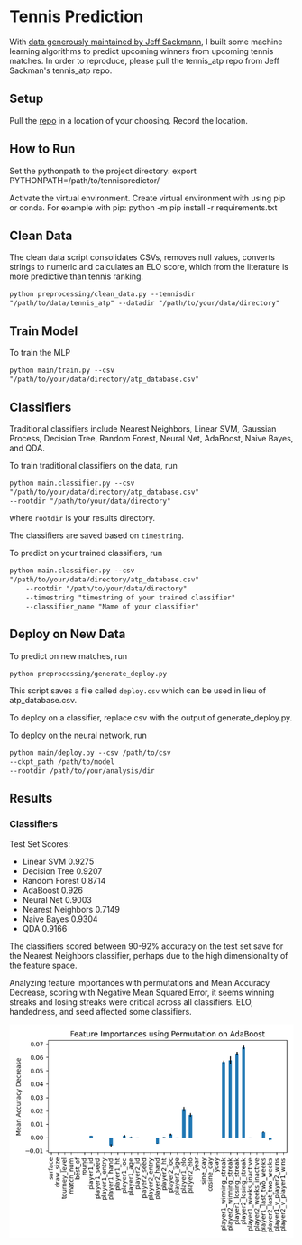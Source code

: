 # Tennis Prediction
With [data generously maintained by Jeff Sackmann](https://github.com/JeffSackmann/tennis_atp), I built some 
machine learning algorithms to predict upcoming winners from upcoming tennis matches. 
In order to reproduce, please pull the tennis_atp repo from Jeff Sackman's tennis_atp repo.  

## Setup 
Pull the [repo](https://github.com/JeffSackmann/tennis_atp) in a location of your choosing. Record the location.


## How to Run
Set the pythonpath to the project directory:
    export PYTHONPATH=/path/to/tennispredictor/

Activate the virtual environment.
Create virtual environment with using pip or conda. 
For example with pip:
    python -m pip install -r requirements.txt


## Clean Data
The clean data script consolidates CSVs, removes null values, converts strings to numeric and calculates an ELO score, which
from the literature is more predictive than tennis ranking. 

    python preprocessing/clean_data.py --tennisdir "/path/to/data/tennis_atp" --datadir "/path/to/your/data/directory"

## Train Model
To train the MLP

    python main/train.py --csv "/path/to/your/data/directory/atp_database.csv"

## Classifiers
Traditional classifiers include Nearest Neighbors, Linear SVM, Gaussian Process, Decision Tree,
Random Forest, Neural Net, AdaBoost, Naive Bayes, and QDA.

To train traditional classifiers on the data, run

    python main.classifier.py --csv "/path/to/your/data/directory/atp_database.csv"  
    --rootdir "/path/to/your/data/directory"

where `rootdir` is your results directory. 

The classifiers are saved based on `timestring`.  

To predict on your trained classifiers, run

    python main.classifier.py --csv "/path/to/your/data/directory/atp_database.csv"  
        --rootdir "/path/to/your/data/directory" 
        --timestring "timestring of your trained classifier"
        --classifier_name "Name of your classifier"

## Deploy on New Data
To predict on new matches, run 

    python preprocessing/generate_deploy.py

This script saves a file called `deploy.csv` which can be used in lieu of 
atp_database.csv.

To deploy on a classifier, replace csv with the output of generate_deploy.py.  

To deploy on the neural network, run

    python main/deploy.py --csv /path/to/csv
    --ckpt_path /path/to/model
    --rootdir /path/to/your/analysis/dir

## Results

### Classifiers

Test Set Scores:
- Linear SVM 0.9275
- Decision Tree 0.9207
- Random Forest 0.8714
- AdaBoost 0.926
- Neural Net 0.9003
- Nearest Neighbors 0.7149
- Naive Bayes 0.9304
- QDA 0.9166

The classifiers scored between 90-92% accuracy on the test set save for the Nearest Neighbors
classifier, perhaps due to the high dimensionality of the feature space. 

Analyzing feature importances with permutations and Mean Accuracy Decrease, scoring with
Negative Mean Squared Error, it seems winning streaks and losing streaks were critical across
all classifiers. ELO, handedness, and seed affected some classifiers. 

![Naive Bayes Feature Importance Figure](/results/AdaBoost_neg_mean_squared_error_importance.png)